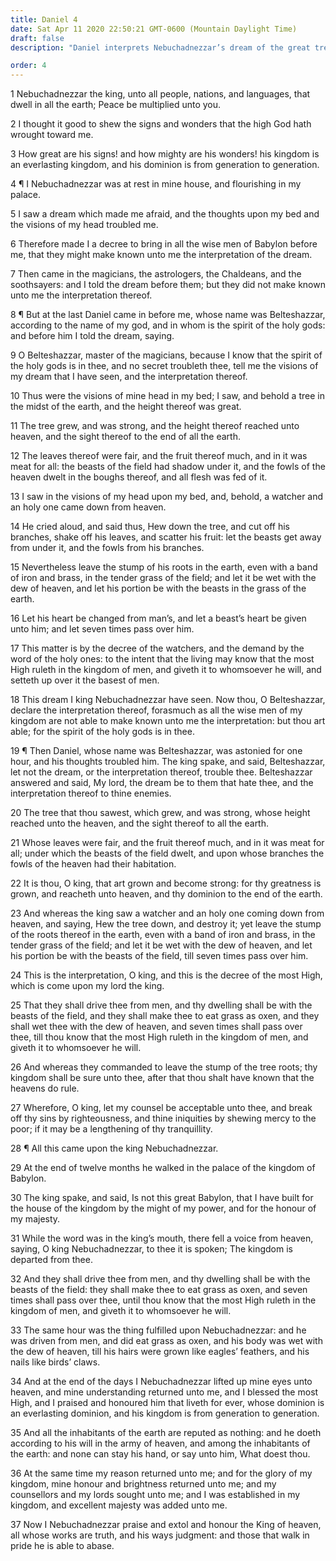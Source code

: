 ```yaml
---
title: Daniel 4
date: Sat Apr 11 2020 22:50:21 GMT-0600 (Mountain Daylight Time)
draft: false
description: "Daniel interprets Nebuchadnezzar’s dream of the great tree, describing the king’s fall and madness—The king learns that the Most High rules and sets the basest of men over earthly kingdoms."

order: 4
---
```

    
1 Nebuchadnezzar the king, unto all people, nations, and languages, that dwell in all the earth; Peace be multiplied unto you.

2 I thought it good to shew the signs and wonders that the high God hath wrought toward me.

3 How great are his signs! and how mighty are his wonders! his kingdom is an everlasting kingdom, and his dominion is from generation to generation.

4 ¶ I Nebuchadnezzar was at rest in mine house, and flourishing in my palace.

5 I saw a dream which made me afraid, and the thoughts upon my bed and the visions of my head troubled me.

6 Therefore made I a decree to bring in all the wise men of Babylon before me, that they might make known unto me the interpretation of the dream.

7 Then came in the magicians, the astrologers, the Chaldeans, and the soothsayers: and I told the dream before them; but they did not make known unto me the interpretation thereof.

8 ¶ But at the last Daniel came in before me, whose name was Belteshazzar, according to the name of my god, and in whom is the spirit of the holy gods: and before him I told the dream, saying.

9 O Belteshazzar, master of the magicians, because I know that the spirit of the holy gods is in thee, and no secret troubleth thee, tell me the visions of my dream that I have seen, and the interpretation thereof.

10 Thus were the visions of mine head in my bed; I saw, and behold a tree in the midst of the earth, and the height thereof was great.

11 The tree grew, and was strong, and the height thereof reached unto heaven, and the sight thereof to the end of all the earth.

12 The leaves thereof were fair, and the fruit thereof much, and in it was meat for all: the beasts of the field had shadow under it, and the fowls of the heaven dwelt in the boughs thereof, and all flesh was fed of it.

13 I saw in the visions of my head upon my bed, and, behold, a watcher and an holy one came down from heaven.

14 He cried aloud, and said thus, Hew down the tree, and cut off his branches, shake off his leaves, and scatter his fruit: let the beasts get away from under it, and the fowls from his branches.

15 Nevertheless leave the stump of his roots in the earth, even with a band of iron and brass, in the tender grass of the field; and let it be wet with the dew of heaven, and let his portion be with the beasts in the grass of the earth.

16 Let his heart be changed from man’s, and let a beast’s heart be given unto him; and let seven times pass over him.

17 This matter is by the decree of the watchers, and the demand by the word of the holy ones: to the intent that the living may know that the most High ruleth in the kingdom of men, and giveth it to whomsoever he will, and setteth up over it the basest of men.

18 This dream I king Nebuchadnezzar have seen. Now thou, O Belteshazzar, declare the interpretation thereof, forasmuch as all the wise men of my kingdom are not able to make known unto me the interpretation: but thou art able; for the spirit of the holy gods is in thee.

19 ¶ Then Daniel, whose name was Belteshazzar, was astonied for one hour, and his thoughts troubled him. The king spake, and said, Belteshazzar, let not the dream, or the interpretation thereof, trouble thee. Belteshazzar answered and said, My lord, the dream be to them that hate thee, and the interpretation thereof to thine enemies.

20 The tree that thou sawest, which grew, and was strong, whose height reached unto the heaven, and the sight thereof to all the earth.

21 Whose leaves were fair, and the fruit thereof much, and in it was meat for all; under which the beasts of the field dwelt, and upon whose branches the fowls of the heaven had their habitation.

22 It is thou, O king, that art grown and become strong: for thy greatness is grown, and reacheth unto heaven, and thy dominion to the end of the earth.

23 And whereas the king saw a watcher and an holy one coming down from heaven, and saying, Hew the tree down, and destroy it; yet leave the stump of the roots thereof in the earth, even with a band of iron and brass, in the tender grass of the field; and let it be wet with the dew of heaven, and let his portion be with the beasts of the field, till seven times pass over him.

24 This is the interpretation, O king, and this is the decree of the most High, which is come upon my lord the king.

25 That they shall drive thee from men, and thy dwelling shall be with the beasts of the field, and they shall make thee to eat grass as oxen, and they shall wet thee with the dew of heaven, and seven times shall pass over thee, till thou know that the most High ruleth in the kingdom of men, and giveth it to whomsoever he will.

26 And whereas they commanded to leave the stump of the tree roots; thy kingdom shall be sure unto thee, after that thou shalt have known that the heavens do rule.

27 Wherefore, O king, let my counsel be acceptable unto thee, and break off thy sins by righteousness, and thine iniquities by shewing mercy to the poor; if it may be a lengthening of thy tranquillity.

28 ¶ All this came upon the king Nebuchadnezzar.

29 At the end of twelve months he walked in the palace of the kingdom of Babylon.

30 The king spake, and said, Is not this great Babylon, that I have built for the house of the kingdom by the might of my power, and for the honour of my majesty.

31 While the word was in the king’s mouth, there fell a voice from heaven, saying, O king Nebuchadnezzar, to thee it is spoken; The kingdom is departed from thee.

32 And they shall drive thee from men, and thy dwelling shall be with the beasts of the field: they shall make thee to eat grass as oxen, and seven times shall pass over thee, until thou know that the most High ruleth in the kingdom of men, and giveth it to whomsoever he will.

33 The same hour was the thing fulfilled upon Nebuchadnezzar: and he was driven from men, and did eat grass as oxen, and his body was wet with the dew of heaven, till his hairs were grown like eagles’ feathers, and his nails like birds’ claws.

34 And at the end of the days I Nebuchadnezzar lifted up mine eyes unto heaven, and mine understanding returned unto me, and I blessed the most High, and I praised and honoured him that liveth for ever, whose dominion is an everlasting dominion, and his kingdom is from generation to generation.

35 And all the inhabitants of the earth are reputed as nothing: and he doeth according to his will in the army of heaven, and among the inhabitants of the earth: and none can stay his hand, or say unto him, What doest thou.

36 At the same time my reason returned unto me; and for the glory of my kingdom, mine honour and brightness returned unto me; and my counsellors and my lords sought unto me; and I was established in my kingdom, and excellent majesty was added unto me.

37 Now I Nebuchadnezzar praise and extol and honour the King of heaven, all whose works are truth, and his ways judgment: and those that walk in pride he is able to abase.
